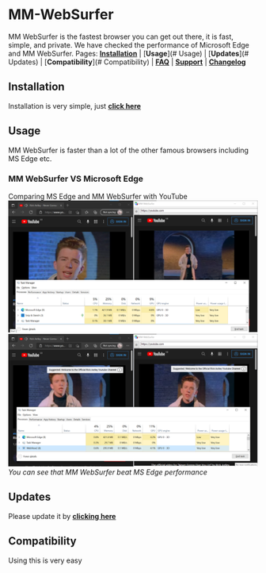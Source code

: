 # MM-WebSurfer
MM WebSurfer is the fastest browser you can get out there, it is fast, simple, and private. We have checked the performance of Microsoft Edge and MM WebSurfer.
Pages: [**Installation**](#Installation) | [**Usage**](# Usage) | [**Updates**](# Updates) | [**Compatibility**](# Compatibility) | [**FAQ**](https://github.com/mosesman831/MM-WebSurfer/wiki) | [**Support**](https://github.com/mosesman831/MM-WebSurfer/issues) | [**Changelog**](https://github.com/mosesman831/MM-WebSurfer/releases)

## Installation
Installation is very simple, just [**click here**](https://github.com/mosesman831/MM-WebSurfer/releases)

## Usage
MM WebSurfer is faster than a lot of the other famous browsers including MS Edge etc.
### MM WebSurfer VS Microsoft Edge
Comparing MS Edge and MM WebSurfer with YouTube
![Comparison 1](https://raw.githubusercontent.com/mosesman831/MM-WebSurfer/main/images/readme/usage/YT1.png)
![Comparison 1](https://raw.githubusercontent.com/mosesman831/MM-WebSurfer/main/images/readme/usage/YT2.png)
*You can see that MM WebSurfer beat MS Edge performance*
## Updates
Please update it by [**clicking here**](https://github.com/mosesman831/MM-WebSurfer/releases)
## Compatibility
Using this is very easy

